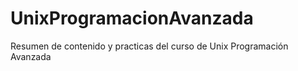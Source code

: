 # UnixProgramacionAvanzada
Resumen de contenido y practicas del curso de Unix Programación Avanzada
